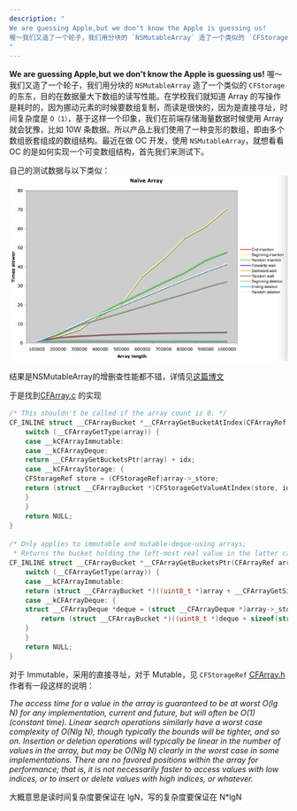 ```yaml
---
description: "
We are guessing Apple,but we don't know the Apple is guessing us!
喔～我们又造了一个轮子，我们用分块的 `NSMutableArray` 造了一个类似的 `CFStorage` 的东东，目的在数据量大下数组的读写性能。在学校我们就知道 Array 的写操作是耗时的，因为挪动元素的时候要数组复制，而读是很快的，因为是直接寻址，时间复杂度是 `O（1）`，基于这样一个印象，我们在前端存储海量数据时候使用 Array 就会犹豫，比如 10W 条数据。所以产品上我们使用了一种变形的数组，即由多个数组嵌套组成的数组结构。最近在做 OC 开发，使用 `NSMutableArray`，就想看看 OC 的是如何实现一个可变数组结构，首先我们来测试下。
"
---
```


**We are guessing Apple,but we don't know the Apple is guessing us!**
喔～我们又造了一个轮子，我们用分块的 `NSMutableArray` 造了一个类似的 `CFStorage` 的东东，目的在数据量大下数组的读写性能。在学校我们就知道 Array 的写操作是耗时的，因为挪动元素的时候要数组复制，而读是很快的，因为是直接寻址，时间复杂度是 `O（1）`，基于这样一个印象，我们在前端存储海量数据时候使用 Array 就会犹豫，比如 10W 条数据。所以产品上我们使用了一种变形的数组，即由多个数组嵌套组成的数组结构。最近在做 OC 开发，使用 `NSMutableArray`，就想看看 OC 的是如何实现一个可变数组结构，首先我们来测试下。

自己的测试数据与以下类似：
![pimg](/images/QQ20140602-6.png)

结果是NSMutableArray的增删查性能都不错，详情见[这篇博文](http://ridiculousfish.com/blog/posts/array.html)

于是找到[CFArray.c](http://www.opensource.apple.com/source/CF/CF-476.14/CFArray.c) 的实现

```c++
/* This shouldn't be called if the array count is 0. */
CF_INLINE struct __CFArrayBucket *__CFArrayGetBucketAtIndex(CFArrayRef array, CFIndex idx) {
    switch (__CFArrayGetType(array)) {
    case __kCFArrayImmutable:
    case __kCFArrayDeque:
	return __CFArrayGetBucketsPtr(array) + idx;
    case __kCFArrayStorage: {
	CFStorageRef store = (CFStorageRef)array->_store;
	return (struct __CFArrayBucket *)CFStorageGetValueAtIndex(store, idx, NULL);
    }
    }
    return NULL;
}

/* Only applies to immutable and mutable-deque-using arrays;
 * Returns the bucket holding the left-most real value in the latter case. */
CF_INLINE struct __CFArrayBucket *__CFArrayGetBucketsPtr(CFArrayRef array) {
    switch (__CFArrayGetType(array)) {
    case __kCFArrayImmutable:
	return (struct __CFArrayBucket *)((uint8_t *)array + __CFArrayGetSizeOfType(((CFRuntimeBase *)array)->_cfinfo[CF_INFO_BITS]));
    case __kCFArrayDeque: {
	struct __CFArrayDeque *deque = (struct __CFArrayDeque *)array->_store;
        return (struct __CFArrayBucket *)((uint8_t *)deque + sizeof(struct __CFArrayDeque) + deque->_leftIdx * sizeof(struct __CFArrayBucket));
    }
    }
    return NULL;
}

```

对于 Immutable，采用的直接寻址，对于 Mutable，见 `CFStorageRef` [CFArray.h](http://www.opensource.apple.com/source/CF/CF-550/CFArray.h) 作者有一段这样的说明：

_The access time for a value in the array is guaranteed to be at
	worst O(lg N) for any implementation, current and future, but will
	often be O(1) (constant time). Linear search operations similarly
	have a worst case complexity of O(N*lg N), though typically the
	bounds will be tighter, and so on. Insertion or deletion operations
	will typically be linear in the number of values in the array, but
	may be O(N*lg N) clearly in the worst case in some implementations.
	There are no favored positions within the array for performance;
	that is, it is not necessarily faster to access values with low
	indices, or to insert or delete values with high indices, or
	whatever._

大概意思是读时间复杂度要保证在 lgN，写的复杂度要保证在 N*lgN
